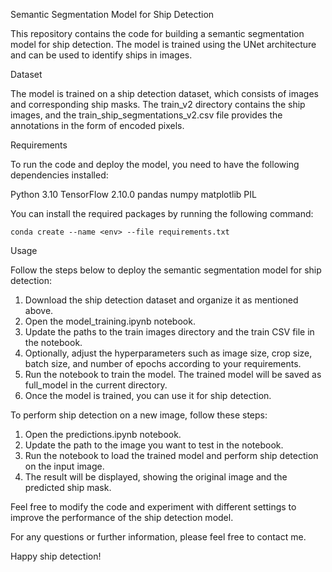 Semantic Segmentation Model for Ship Detection

This repository contains the code for building a semantic segmentation model for ship detection. The model is trained using the UNet architecture and can be used to identify ships in images.

Dataset

The model is trained on a ship detection dataset, which consists of images and corresponding ship masks. The train_v2 directory contains the ship images, and the train_ship_segmentations_v2.csv file provides the annotations in the form of encoded pixels.

Requirements

To run the code and deploy the model, you need to have the following dependencies installed:

Python 3.10
TensorFlow 2.10.0
pandas
numpy
matplotlib
PIL

You can install the required packages by running the following command:

`conda create --name <env> --file requirements.txt`

Usage

Follow the steps below to deploy the semantic segmentation model for ship detection:

1. Download the ship detection dataset and organize it as mentioned above.
2. Open the model_training.ipynb notebook.
3. Update the paths to the train images directory and the train CSV file in the notebook.
4. Optionally, adjust the hyperparameters such as image size, crop size, batch size, and number of epochs according to your requirements.
5. Run the notebook to train the model. The trained model will be saved as full_model in the current directory.
6. Once the model is trained, you can use it for ship detection.


To perform ship detection on a new image, follow these steps:

1. Open the predictions.ipynb notebook.
2. Update the path to the image you want to test in the notebook.
3. Run the notebook to load the trained model and perform ship detection on the input image.
4. The result will be displayed, showing the original image and the predicted ship mask.

Feel free to modify the code and experiment with different settings to improve the performance of the ship detection model.

For any questions or further information, please feel free to contact me.

Happy ship detection!